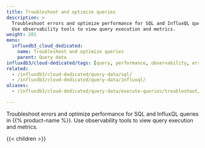```yaml
---
title: Troubleshoot and optimize queries
description: >
  Troubleshoot errors and optimize performance for SQL and InfluxQL queries in InfluxDB.
  Use observability tools to view query execution and metrics.
weight: 201
menu:
  influxdb3_cloud_dedicated:
    name: Troubleshoot and optimize queries
    parent: Query data
influxdb3/cloud-dedicated/tags: [query, performance, observability, errors, sql, influxql]
related:
  - /influxdb3/cloud-dedicated/query-data/sql/
  - /influxdb3/cloud-dedicated/query-data/influxql/
aliases:
  - /influxdb3/cloud-dedicated/query-data/execute-queries/troubleshoot/

---
```


Troubleshoot errors and optimize performance for SQL and InfluxQL queries in {{% product-name %}}.
Use observability tools to view query execution and metrics.

{{< children >}}

